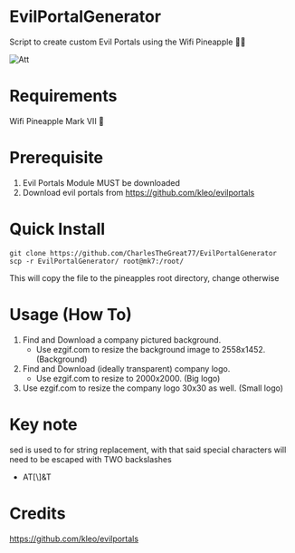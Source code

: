 # EvilPortalGenerator
Script to create custom Evil Portals using the Wifi Pineapple 🍍😈

![Att](https://user-images.githubusercontent.com/27988707/218283376-db765eb2-173b-4437-ae1d-421f3b450a82.jpeg)


# Requirements
Wifi Pineapple Mark VII 🍍

# Prerequisite
1. Evil Portals Module MUST be downloaded
2. Download evil portals from https://github.com/kleo/evilportals

# Quick Install
```
git clone https://github.com/CharlesTheGreat77/EvilPortalGenerator
scp -r EvilPortalGenerator/ root@mk7:/root/
```
This will copy the file to the pineapples root directory, change otherwise

# Usage (How To)
1. Find and Download a company pictured background.
   - Use ezgif.com to resize the background image to 2558x1452. (Background)
2. Find and Download (ideally transparent) company logo.
   - Use ezgif.com to resize to 2000x2000. (Big logo)
3. Use ezgif.com to resize the company logo 30x30 as well. (Small logo)

# Key note
sed is used to for string replacement, with that said special characters will need to be escaped with TWO backslashes
- AT[\\\]&T

# Credits
https://github.com/kleo/evilportals
